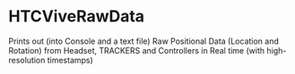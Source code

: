 # HTCViveRawData
Prints out (into Console and a text file) Raw Positional Data (Location and Rotation) from Headset, TRACKERS and Controllers in Real time (with high-resolution timestamps)
